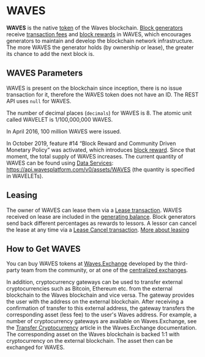 # WAVES

**WAVES** is the native [token](/en/blockchain/token/) of the Waves blockchain. [Block generators](/en/blockchain/node/mining-node) receive [transaction fees](/en/blockchain/transaction/transaction-fee) and [block rewards](/en/blockchain/mining/mining-reward) in WAVES, which encourages generators to maintain and develop the blockchain network infrastructure. The more WAVES the generator holds (by ownership or lease), the greater its chance to add the next block is.

## WAVES Parameters

WAVES is present on the blockchain since inception, there is no issue transaction for it, therefore the WAVES token does not have an ID. The REST API uses `null` for WAVES.

The number of decimal places (`decimals`) for WAVES is 8. The atomic unit called WAVELET is 1/100,000,000 WAVES.

In April 2016, 100 million WAVES were issued.

In October 2019, feature #14 “Block Reward and Community Driven Monetary Policy” was activated, which introduces [block reward](/en/blockchain/mining/mining-reward). Since that moment, the total supply of WAVES increases. The current quantity of WAVES can be found using [Data Services](/en/building-apps/waves-api-and-sdk/waves-data-service-api): <https://api.wavesplatform.com/v0/assets/WAVES> (the quantity is specified in WAVELETs).

## Leasing

The owner of WAVES can lease them via a [Lease transaction](/en/blockchain/transaction-type/lease-transaction). WAVES received on lease are included in the [generating balance](/en/blockchain/account/account-balance). Block generators send back different percentages as rewards to lessors. A lessor can cancel the lease at any time via a [Lease Cancel transaction](/en/blockchain/transaction-type/lease-transaction). [More about leasing](/en/blockchain/leasing)

## How to Get WAVES

You can buy WAVES tokens at [Waves.Exchange](https://waves.exchange/) developed by the third-party team from the community, or at one of the [centralized exchanges](https://coinmarketcap.com/currencies/waves/markets/).

In addition, cryptocurrency gateways can be used to transfer external cryptocurrencies such as Bitcoin, Ethereum etc. from the external blockchain to the Waves blockchain and vice versa. The gateway provides the user with the address on the external blockchain. After receiving a confirmation of transfer to this external address, the gateway transfers the corresponding asset (less fee) to the user's Waves address. For example, a number of cryptocurrency gateways are available on Waves.Exchange, see the [Transfer Cryptocurrency](https://docs.waves.exchange/en/waves-exchange/waves-exchange-online-desktop/online-desktop-asset/online-desktop-trs-asset) article in the Waves.Exchange documentation. The corresponding asset on the Waves blockchain is backed 1:1 with cryptocurrency on the external blockchain. The asset then can be exchanged for WAVES.
